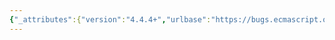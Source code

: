```yaml
---
{"_attributes":{"version":"4.4.4+","urlbase":"https://bugs.ecmascript.org/","maintainer":"dherman@mozilla.com"},"bug":{"bug_id":2015,"creation_ts":"2013-10-01 02:32:00 -0700","short_desc":"14.2, Syntax: Typo \"ConciseBodyNoIn\" -> \"ConciseBody\"","delta_ts":"2013-10-29 09:46:27 -0700","product":"Draft for 6th Edition","component":"editorial issue","version":"Rev 19: September 27, 2013 Draft","rep_platform":"All","op_sys":"All","bug_status":"RESOLVED","resolution":"FIXED","priority":"Normal","bug_severity":"normal","everconfirmed":true,"reporter":{"uid":"andrebargull","name":"André Bargull"},"assigned_to":{"uid":"allen","name":"Allen Wirfs-Brock"},"long_desc":[{"commentid":5750,"comment_count":0,"who":{"uid":"andrebargull","name":"André Bargull"},"bug_when":"2013-10-01 02:32:11 -0700","thetext":"14.2, Syntax:\n\n> The semantics of the ArrowFunctionNoIn and ConciseBodyNoIn productions are the same as the ArrowFunction and ConciseBodyNoIn productions [...]\n\nChange second \"ConciseBodyNoIn\" to \"ConciseBody\"."},{"commentid":5782,"comment_count":1,"who":{"uid":"allen","name":"Allen Wirfs-Brock"},"bug_when":"2013-10-01 16:41:02 -0700","thetext":"fixed in rev20 editor's draft"},{"commentid":6139,"comment_count":2,"who":{"uid":"allen","name":"Allen Wirfs-Brock"},"bug_when":"2013-10-29 09:46:27 -0700","thetext":"fixed in rev20 draft, Oct. 28, 2013"}]}}
---
```

